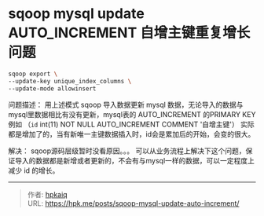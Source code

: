 # sqoop mysql update AUTO_INCREMENT 自增主键重复增长问题


<!--more-->

```bash
sqoop export \
--update-key unique_index_columns \
--update-mode allowinsert
```
问题描述：
用上述模式 sqoop 导入数据更新 mysql 数据，无论导入的数据与mysql里数据相比有没有更新，mysql表的 AUTO_INCREMENT 的PRIMARY KEY 例如 （`id` int(11) NOT NULL AUTO_INCREMENT COMMENT '自增主键'） 实际都是增加了的，当有新唯一主键数据插入时，id会是累加后的开始，会变的很大。

解决：
sqoop源码层级暂时没看原因。。。
可以从业务流程上解决下这个问题，保证导入的数据都是新增或者更新的，不会有与mysql一样的数据，可以一定程度上减少 id 的增长。


---

> 作者: [hpkaiq](https://hpk.me)  
> URL: https://hpk.me/posts/sqoop-mysql-update-auto-increment/  

